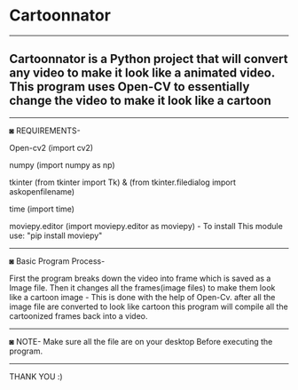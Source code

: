 # Cartoonnator
--------------------------------------------------------------------------------------------------- 
Cartoonnator is a Python project that will convert any video to make it look like a animated video.
This program uses Open-CV to essentially change the video to make it look like a cartoon
---------------------------------------------------------------------------------------------------
---------------------------------------------------------------------------------------------------

◙ REQUIREMENTS-

Open-cv2 (import cv2)

numpy (import numpy as np)

tkinter (from tkinter import Tk) & (from tkinter.filedialog import askopenfilename)

time (import time)

moviepy.editor (import moviepy.editor as moviepy) - To install This module use: "pip install moviepy"

---------------------------------------------------------------------------------------------------

◙ Basic Program Process-

First the program breaks down the video into frame which is saved as a Image file.
Then it changes all the frames(image files) to make them look like a cartoon image - This is done with the help of Open-Cv.
after all the image file are converted to look like cartoon this program will compile all the cartoonized frames back into a video.

---------------------------------------------------------------------------------------------------

◙ NOTE- Make sure all the file are on your desktop Before executing the program.

---------------------------------------------------------------------------------------------------

THANK YOU :)
